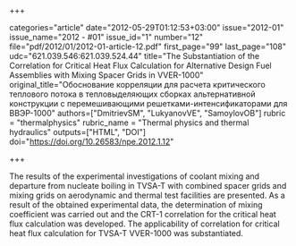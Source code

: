 +++

categories="article"
date="2012-05-29T01:12:53+03:00"
issue="2012-01"
issue_name="2012 - #01"
issue_id="1"
number="12"
file="pdf/2012/01/2012-01-article-12.pdf"
first_page="99"
last_page="108"
udc="621.039.546:621.039.524.44"
title="The Substantiation of the Correlation for Critical Heat Flux Calculation for Alternative Design Fuel Assemblies with Mixing Spacer Grids in VVER-1000"
original_title="Обоснование корреляции для расчета критического теплового потока в тепловыделяющих сборках альтернативной конструкции с перемешивающими решетками-интенсификаторами для ВВЭР-1000"
authors=["DmitrievSM", "LukyanovVE", "SamoylovOB"]
rubric = "thermalphysics"
rubric_name = "Thermal physics and thermal hydraulics"
outputs=["HTML", "DOI"]
doi="https://doi.org/10.26583/npe.2012.1.12"

+++

The results of the experimental investigations of coolant mixing and departure from nucleate boiling in TVSA-T with combined spacer grids and mixing grids on aerodynamic and thermal test facilities are presented. As a result of the obtained experimental data, the determination of mixing coefficient was carried out and the CRT-1 correlation for the critical heat flux calculation was developed. The applicability of correlation for critical heat flux calculation for TVSA-T VVER-1000 was substantiated.